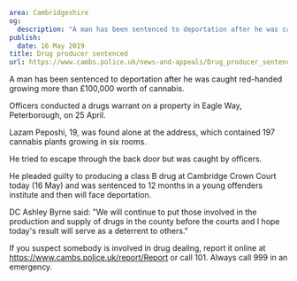 ```yaml
area: Cambridgeshire
og:
  description: "A man has been sentenced to deportation after he was caught red-handed growing more than \xA3100,000 worth of cannabis."
publish:
  date: 16 May 2019
title: Drug producer sentenced
url: https://www.cambs.police.uk/news-and-appeals/Drug_producer_sentenced
```

A man has been sentenced to deportation after he was caught red-handed growing more than £100,000 worth of cannabis.

Officers conducted a drugs warrant on a property in Eagle Way, Peterborough, on 25 April.

Lazam Peposhi, 19, was found alone at the address, which contained 197 cannabis plants growing in six rooms.

He tried to escape through the back door but was caught by officers.

He pleaded guilty to producing a class B drug at Cambridge Crown Court today (16 May) and was sentenced to 12 months in a young offenders institute and then will face deportation.

DC Ashley Byrne said: "We will continue to put those involved in the production and supply of drugs in the county before the courts and I hope today's result will serve as a deterrent to others."

If you suspect somebody is involved in drug dealing, report it online at https://www.cambs.police.uk/report/Report or call 101. Always call 999 in an emergency.
